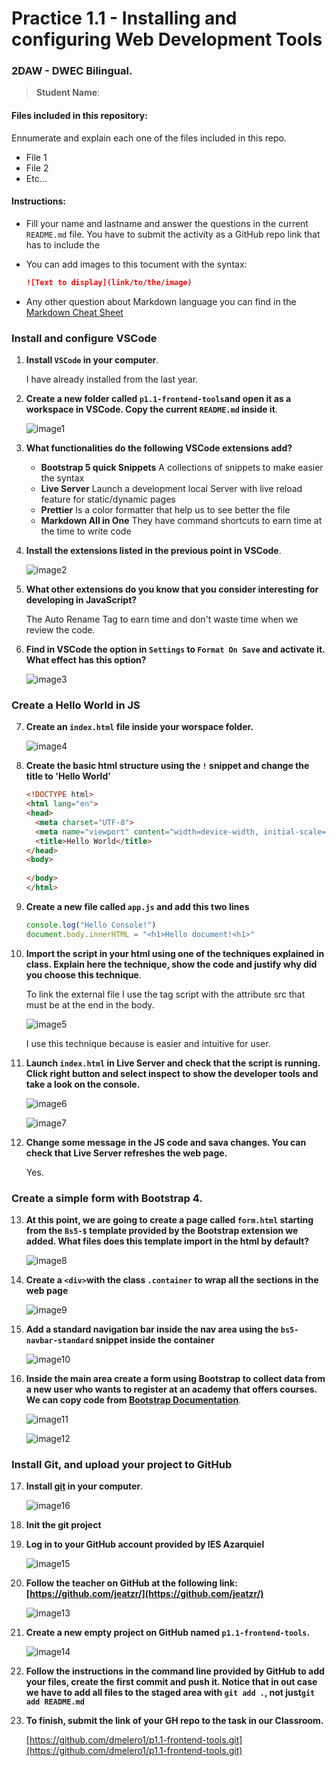 # Practice 1.1 - Installing and configuring Web Development Tools

### 2DAW - DWEC Bilingual. 

> **Student Name**:  

#### Files included in this repository:

Ennumerate and explain each one of the files included in this repo.

- File 1
- File 2
- Etc...

#### Instructions: 

- Fill your name and lastname and answer the questions in the current `README.md` file. You have to submit the activity as a GitHub repo link that has to include the 

- You can add images to this tocument with the syntax:

    ```md
    ![Text to display](link/to/the/image)
    ```

- Any other question about Markdown language you can find in the [Markdown Cheat Sheet](https://www.markdownguide.org/cheat-sheet/)

### Install and configure VSCode

1. **Install `VSCode` in your computer**.
 
    I have already installed from the last year.

2. **Create a new folder called `p1.1-frontend-tools`and open it as a workspace in VSCode. Copy the current `README.md` inside it**.
   
    ![image1](img/image1.png)

3. **What functionalities do the following VSCode extensions add?**
   - **Bootstrap 5 quick Snippets**
   A collections of snippets to make easier the syntax
   - **Live Server**
   Launch a development local Server with live reload feature for static/dynamic pages
   - **Prettier**
   Is a color formatter that help us to see better the file
   - **Markdown All in One**
   They have command shortcuts to earn time at the time to write code
4. **Install the extensions listed in the previous point in VSCode**.
   
    ![image2](img/image2.png)

5. **What other extensions do you know that you consider interesting for developing in JavaScript?**
   
    The Auto Rename Tag to earn time and don't waste time when we review the code.

6. **Find in VSCode the option in `Settings` to `Format On Save` and activate it. What effect has this option?**
   
    ![image3](img/image3.png)

### Create a Hello World in JS

7. **Create an `index.html` file inside your worspace folder.**
   
    ![image4](img/image4.png)

8. **Create the basic html structure using the `!` snippet and change the title to 'Hello World'**

    ````html
    <!DOCTYPE html>
    <html lang="en">
    <head>
      <meta charset="UTF-8">
      <meta name="viewport" content="width=device-width, initial-scale=1.0">
      <title>Hello World</title>
    </head>
    <body>
      
    </body>
    </html>
    ````

9.  **Create a new file called `app.js` and add this two lines**

    ````javascript
    console.log("Hello Console!")
    document.body.innerHTML = "<h1>Hello document!<h1>"
    ````

10. **Import the script in your html using one of the techniques explained in class. Explain here the technique, show the code and justify why did you choose this technique**.
    
    To link the external file I use the tag script with the attribute src that must be at the end in the body.
   
    ![image5](img/image5.png)
   
    I use this technique because is easier and intuitive for user.

11. **Launch `index.html` in Live Server and check that the script is running. Click right button and select inspect to show the developer tools and take a look on the console.**
    
    ![image6](img/image6.png)

    ![image7](img/image7.png)

12. **Change some message in the JS code and sava changes. You can check that Live Server refreshes the web page.**
  
    Yes.

### Create a simple form with Bootstrap 4. 

13. **At this point, we are going to create a page called `form.html` starting from the `Bs5-$` template provided by the Bootstrap extension we added. What files does this template import in the html by default?**
    
    ![image8](img/image8.png)

14. **Create a `<div>`with the class `.container` to wrap all the sections in the web page**
  
    ![image9](img/image9.png)

15. **Add a standard navigation bar inside the nav area using the `bs5-navbar-standard` snippet inside the container**
   
    ![image10](img/image10.png)

16. **Inside the main area create a form using Bootstrap to collect data from a new user who wants to register at an academy that offers courses. We can copy code from [Bootstrap Documentation](https://getbootstrap.com/docs/5.0/forms/overview/)**. 

    ![image11](img/image11.png)
    
    ![image12](img/image12.png)

### Install Git, and upload your project to GitHub

17. **Install [git](https://git-scm.com/) in your computer**.
        
    ![image16](img/image16.png)

18. **Init the git project**
    
19. **Log in to your GitHub account provided by IES Azarquiel**
    
    ![image15](img/image15.png)

    
20. **Follow the teacher on GitHub at the following link: [https://github.com/jeatzr/](https://github.com/jeatzr/)**
    
    ![image13](img/image13.png)

21. **Create a new empty project on GitHub named `p1.1-frontend-tools`.**
    
    ![image14](img/image14.png)

22. **Follow the instructions in the command line provided by GitHub to add your files, create the first commit and push it. Notice that in out case we have to add all files to the staged area with `git add .`, not just`git add README.md`** 
    


23. **To finish, submit the link of your GH repo to the task in our Classroom.**
    
    [https://github.com/dmelero1/p1.1-frontend-tools.git](https://github.com/dmelero1/p1.1-frontend-tools.git)